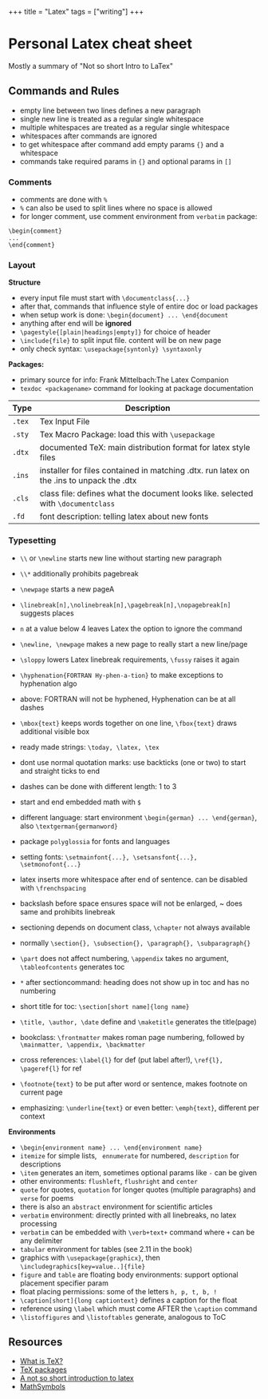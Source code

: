 +++
title = "Latex"
tags = ["writing"]
+++

# Personal Latex cheat sheet

Mostly a summary of "Not so short Intro to LaTex"

## Commands and Rules
- empty line between two lines defines a new paragraph
- single new line is treated as a regular single whitespace
- multiple whitespaces are treated as a regular single whitespace
- whitespaces after commands are ignored
- to get whitespace after command add empty params `{}` and a whitespace
- commands take required params in `{}` and optional params in `[]`

### Comments
- comments are done with `%`
- `%` can also be used to split lines where no space is allowed
- for longer comment, use comment environment from `verbatim` package:
```
\begin{comment} 
... 
\end{comment}
```
### Layout
**Structure**

- every input file must start with `\documentclass{...}`
- after that, commands that influence style of entire doc or load packages
- when setup work is done: `\begin{document} ... \end{document`
- anything after end will be **ignored**
- `\pagestyle{[plain|headings|empty]}` for choice of header
- `\include{file}` to split input file. content will be on new page
- only check syntax: `\usepackage{syntonly} \syntaxonly`

**Packages:**

- primary source for info: Frank Mittelbach:The Latex Companion
- `texdoc <packagename>` command for looking at package documentation

| **Type** | **Description**   |
| -------- | ----------------- |
| `.tex`   | Tex Input File    |
| `.sty`   | Tex Macro Package: load this with `\usepackage` |
| `.dtx`   | documented TeX: main distribution format for latex style files |
| `.ins`   | installer for files contained in matching .dtx. run latex on the .ins to unpack the .dtx |
| `.cls`   | class file: defines what the document looks like. selected with `\documentclass` |
| `.fd`    | font description: telling latex about new fonts |

### Typesetting
- `\\` or `\newline` starts new line without starting new paragraph
- `\\*` additionally prohibits pagebreak
- `\newpage` starts a new pageA
- `\linebreak[n],\nolinebreak[n],\pagebreak[n],\nopagebreak[n]` suggests places
- `n` at a value below 4 leaves Latex the option to ignore the command
- `\newline, \newpage` makes a new page to really start a new line/page
- `\sloppy` lowers Latex linebreak requirements, `\fussy` raises it again
- `\hyphenation{FORTRAN Hy-phen-a-tion}` to make exceptions to hyphenation algo
- above: FORTRAN will not be hyphened, Hyphenation can be at all dashes
- `\mbox{text}` keeps words together on one line, `\fbox{text}` draws additional visible box
- ready made strings: `\today, \latex, \tex`
- dont use normal quotation marks: use backticks (one or two) to start and straight ticks to end
- dashes can be done with different length: 1 to 3
- start and end embedded math with `$`
- different language: start environment `\begin{german} ... \end{german}`, also `\textgerman{germanword}`
- package `polyglossia` for fonts and languages
- setting fonts: `\setmainfont{...}, \setsansfont{...}, \setmonofont{...}`
- latex inserts more whitespace after end of sentence. can be disabled with `\frenchspacing`
- backslash before space ensures space will not be enlarged, ~ does same and prohibits linebreak

- sectioning depends on document class, `\chapter` not always available
- normally `\section{}, \subsection{}, \paragraph{}, \subparagraph{}`
- `\part` does not affect numbering, `\appendix` takes no argument, `\tableofcontents` generates toc
- `*` after sectioncommand: heading does not show up in toc and has no numbering
- short title for toc: `\section[short name]{long name}`
- `\title, \author, \date` define and `\maketitle` generates the title(page)
- bookclass: `\frontmatter` makes roman page numbering, followed by `\mainmatter, \appendix, \backmatter`
- cross references: `\label{l}` for def (put label after!), `\ref{l}, \pageref{l}` for ref
- `\footnote{text}` to be put after word or sentence, makes footnote on current page
- emphasizing: `\underline{text}` or even better: `\emph{text}`, different per context

**Environments**

- `\begin{environment name} ... \end{environment name}`
- `itemize` for simple lists, ` ennumerate` for numbered, `description` for descriptions
- `\item` generates an item, sometimes optional params like `-` can be given
- other environments: `flushleft`, `flushright` and `center`
- `quote` for quotes, `quotation` for longer quotes (multiple paragraphs) and `verse` for poems
- there is also an `abstract` environment for scientific articles
- `verbatim` environment: directly printed with all linebreaks, no latex processing
- `verbatim` can be embedded with `\verb+text+` command where `+` can be any delimiter
- `tabular` environment for tables (see 2.11 in the book)
- graphics with `\usepackage{graphicx}`, then `\includegraphics[key=value..]{file}`
- `figure` and `table` are floating body environments: support optional placement specifier param
- float placing permissions: some of the letters `h, p, t, b, !`
- `\caption[short]{long captiontext}` defines a caption for the float
- reference using `\label` which must come AFTER the `\caption` command
- `\listoffigures` and `\listoftables` generate, analogous to ToC

## Resources

- [What is TeX?](https://www.texfaq.org/FAQ-texthings)
- [TeX packages](https://www.volkerschatz.com/tex/tpacks.html#kpathsea)
- [A not so short introduction to latex](https://mirror.foobar.to/CTAN/info/lshort/english/lshort.pdf)
- [MathSymbols](https://www.caam.rice.edu/~heinken/latex/symbols.pdf)

